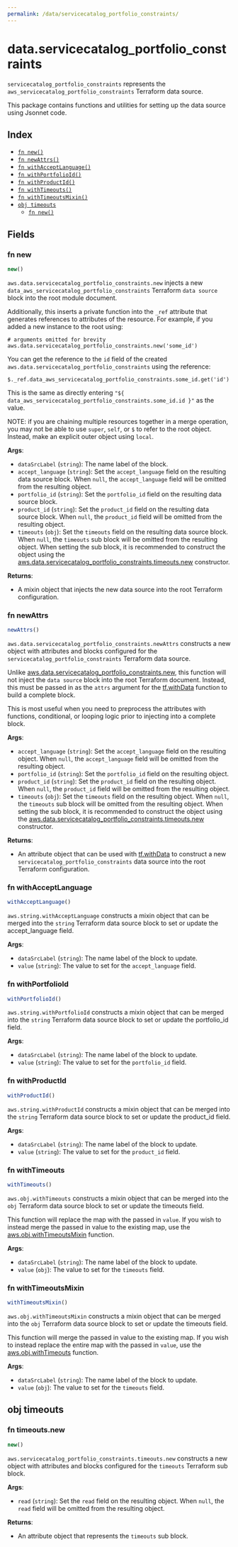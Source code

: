 ```yaml
---
permalink: /data/servicecatalog_portfolio_constraints/
---
```


# data.servicecatalog_portfolio_constraints

`servicecatalog_portfolio_constraints` represents the `aws_servicecatalog_portfolio_constraints` Terraform data source.



This package contains functions and utilities for setting up the data source using Jsonnet code.


## Index

* [`fn new()`](#fn-new)
* [`fn newAttrs()`](#fn-newattrs)
* [`fn withAcceptLanguage()`](#fn-withacceptlanguage)
* [`fn withPortfolioId()`](#fn-withportfolioid)
* [`fn withProductId()`](#fn-withproductid)
* [`fn withTimeouts()`](#fn-withtimeouts)
* [`fn withTimeoutsMixin()`](#fn-withtimeoutsmixin)
* [`obj timeouts`](#obj-timeouts)
  * [`fn new()`](#fn-timeoutsnew)

## Fields

### fn new

```ts
new()
```


`aws.data.servicecatalog_portfolio_constraints.new` injects a new `data_aws_servicecatalog_portfolio_constraints` Terraform `data source`
block into the root module document.

Additionally, this inserts a private function into the `_ref` attribute that generates references to attributes of the
resource. For example, if you added a new instance to the root using:

    # arguments omitted for brevity
    aws.data.servicecatalog_portfolio_constraints.new('some_id')

You can get the reference to the `id` field of the created `aws.data.servicecatalog_portfolio_constraints` using the reference:

    $._ref.data_aws_servicecatalog_portfolio_constraints.some_id.get('id')

This is the same as directly entering `"${ data_aws_servicecatalog_portfolio_constraints.some_id.id }"` as the value.

NOTE: if you are chaining multiple resources together in a merge operation, you may not be able to use `super`, `self`,
or `$` to refer to the root object. Instead, make an explicit outer object using `local`.

**Args**:
  - `dataSrcLabel` (`string`): The name label of the block.
  - `accept_language` (`string`): Set the `accept_language` field on the resulting data source block. When `null`, the `accept_language` field will be omitted from the resulting object.
  - `portfolio_id` (`string`): Set the `portfolio_id` field on the resulting data source block.
  - `product_id` (`string`): Set the `product_id` field on the resulting data source block. When `null`, the `product_id` field will be omitted from the resulting object.
  - `timeouts` (`obj`): Set the `timeouts` field on the resulting data source block. When `null`, the `timeouts` sub block will be omitted from the resulting object. When setting the sub block, it is recommended to construct the object using the [aws.data.servicecatalog_portfolio_constraints.timeouts.new](#fn-timeoutsnew) constructor.

**Returns**:
- A mixin object that injects the new data source into the root Terraform configuration.


### fn newAttrs

```ts
newAttrs()
```


`aws.data.servicecatalog_portfolio_constraints.newAttrs` constructs a new object with attributes and blocks configured for the `servicecatalog_portfolio_constraints`
Terraform data source.

Unlike [aws.data.servicecatalog_portfolio_constraints.new](#fn-new), this function will not inject the `data source`
block into the root Terraform document. Instead, this must be passed in as the `attrs` argument for the
[tf.withData](https://github.com/tf-libsonnet/core/tree/main/docs#fn-withdata) function to build a complete block.

This is most useful when you need to preprocess the attributes with functions, conditional, or looping logic prior to
injecting into a complete block.

**Args**:
  - `accept_language` (`string`): Set the `accept_language` field on the resulting object. When `null`, the `accept_language` field will be omitted from the resulting object.
  - `portfolio_id` (`string`): Set the `portfolio_id` field on the resulting object.
  - `product_id` (`string`): Set the `product_id` field on the resulting object. When `null`, the `product_id` field will be omitted from the resulting object.
  - `timeouts` (`obj`): Set the `timeouts` field on the resulting object. When `null`, the `timeouts` sub block will be omitted from the resulting object. When setting the sub block, it is recommended to construct the object using the [aws.data.servicecatalog_portfolio_constraints.timeouts.new](#fn-timeoutsnew) constructor.

**Returns**:
  - An attribute object that can be used with [tf.withData](https://github.com/tf-libsonnet/core/tree/main/docs#fn-withdata) to construct a new `servicecatalog_portfolio_constraints` data source into the root Terraform configuration.


### fn withAcceptLanguage

```ts
withAcceptLanguage()
```

`aws.string.withAcceptLanguage` constructs a mixin object that can be merged into the `string`
Terraform data source block to set or update the accept_language field.



**Args**:
  - `dataSrcLabel` (`string`): The name label of the block to update.
  - `value` (`string`): The value to set for the `accept_language` field.


### fn withPortfolioId

```ts
withPortfolioId()
```

`aws.string.withPortfolioId` constructs a mixin object that can be merged into the `string`
Terraform data source block to set or update the portfolio_id field.



**Args**:
  - `dataSrcLabel` (`string`): The name label of the block to update.
  - `value` (`string`): The value to set for the `portfolio_id` field.


### fn withProductId

```ts
withProductId()
```

`aws.string.withProductId` constructs a mixin object that can be merged into the `string`
Terraform data source block to set or update the product_id field.



**Args**:
  - `dataSrcLabel` (`string`): The name label of the block to update.
  - `value` (`string`): The value to set for the `product_id` field.


### fn withTimeouts

```ts
withTimeouts()
```

`aws.obj.withTimeouts` constructs a mixin object that can be merged into the `obj`
Terraform data source block to set or update the timeouts field.

This function will replace the map with the passed in `value`. If you wish to instead merge the
passed in value to the existing map, use the [aws.obj.withTimeoutsMixin](TODO) function.

**Args**:
  - `dataSrcLabel` (`string`): The name label of the block to update.
  - `value` (`obj`): The value to set for the `timeouts` field.


### fn withTimeoutsMixin

```ts
withTimeoutsMixin()
```

`aws.obj.withTimeoutsMixin` constructs a mixin object that can be merged into the `obj`
Terraform data source block to set or update the timeouts field.

This function will merge the passed in value to the existing map. If you wish
to instead replace the entire map with the passed in `value`, use the [aws.obj.withTimeouts](TODO)
function.


**Args**:
  - `dataSrcLabel` (`string`): The name label of the block to update.
  - `value` (`obj`): The value to set for the `timeouts` field.


## obj timeouts



### fn timeouts.new

```ts
new()
```


`aws.servicecatalog_portfolio_constraints.timeouts.new` constructs a new object with attributes and blocks configured for the `timeouts`
Terraform sub block.



**Args**:
  - `read` (`string`): Set the `read` field on the resulting object. When `null`, the `read` field will be omitted from the resulting object.

**Returns**:
  - An attribute object that represents the `timeouts` sub block.
